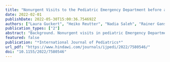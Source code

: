 ```yaml
---
title: "Nonurgent Visits to the Pediatric Emergency Department before and during the First Peak of the COVID-19 Pandemic"
date: 2022-02-01
publishDate: 2022-05-30T15:00:36.754692Z
authors: ["Laura Guckert", "Heiko Reutter", "Nadia Saleh", "Rainer Ganschow", "Andreas Müller", "Fabian Ebach"]
publication_types: ["2"]
abstract: "Background. Nonurgent visits in pediatric Emergency Departments are a growing burden. In order to find predictors for those nonurgent visits, we performed a retrospective analysis of unscheduled visits at the Pediatric Emergency Department of the University Hospital of Bonn, Germany, in the year 2017. Additionally, we compared these findings to unscheduled visits during the first peak of the worldwide pandemic of the Coronavirus disease 2019, to see if there would be an effect on nonurgent pediatric Emergency Department attendances. Methods. For our retrospective cohort study, we analyzed more than 5.000 visits at the pediatric Emergency Department of the University Hospital of Bonn, Germany, before and during the first peak of the ongoing worldwide pandemic of the Coronavirus disease 2019, particularly with regard to their urgency. Data included gender, age, zip code, urgency, and preexisting conditions. Results. Our study shows that more than half of unscheduled pediatric Emergency Department visits (69%) at the University Hospital in Bonn are for nonurgent reasons, with short living distance being a factor to present children to a pediatric Emergency Department, even with minor complaints. During the first peak of the pandemic of the Coronavirus disease 2019, nonurgent visits decreased significantly, potentially due to hesitation to attend a pediatric Emergency Department with minor issues, fearing an infection with SARS-CoV-2 at the hospital. Conclusion. Many people use pediatric Emergency Departments for nonemergency complaints. In order to address the reasons for nonurgent visits to pediatric Emergency Departments and to prevent parents from doing so, further studies and targeted education concepts for parents are needed."
featured: false
publication: "*International Journal of Pediatrics*"
url_pdf: "https://www.hindawi.com/journals/ijpedi/2022/7580546/"
doi: "10.1155/2022/7580546"
---
```


